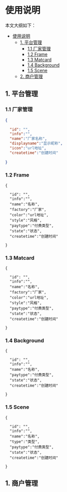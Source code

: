 # 使用说明



本文大纲如下：
* [使用说明](#使用说明)
	* [1. 平台管理](#1-平台管理)
		* [1.1 厂家管理](#11-厂家管理)
		* [1.2 Frame](#12-Frame)
		* [1.3 Matcard](#13-Matcard])
		* [1.4 Background](#14-Background])
		* [1.5 Scene](#15-Scene])
	* [2. 商户管理](#2-商户管理)	

## 1. 平台管理

###  1.1 **厂家管理**

```json
{

  "id": "",
  "info":"",
  "name":"厂家名称",
  "displayname":"显示昵称",
  "icon":"url地址",
  "createtime":"创建时间"
  
}

```



###  1.2 **Frame**



```
{

  "id": "",
  "info":"",
  "name":"名称",
  "factory":"厂家",
  "color":"url地址",
  "style":"风格",
  "paytype":"付费类型",
  "state":"状态",
  "createtime":"创建时间"
  
}

```

###  1.3 **Matcard**


```
{

  "id": "",
  "info":"",
  "name":"名称",
  "factory":"厂家",
  "color":"url地址",
  "style":"风格",
  "paytype":"付费类型",
  "state":"状态",
  "createtime":"创建时间"
  
}

```

###  1.4 **Background**


```
{

  "id": "",
  "info":"",
  "name":"名称",
  "paytype":"付费类型",
  "state":"状态",
  "createtime":"创建时间"
  
}

```

###  1.5 **Scene**


```
{

  "id": "",
  "info":"",
  "name":"名称",
  "type":"类型",
  "paytype":"付费类型",
  "state":"状态",
  "createtime":"创建时间"
  
}

```

## 1. 商户管理

